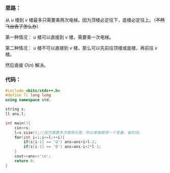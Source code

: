 ### 思路：

从 $u$ 楼到 $v$ 楼最多只需要乘两次电梯。因为顶楼必定往下，底楼必定往上。（~~不然飞出去了怎么办~~）

第一种情况：  $u$ 楼可以直接到 $v$ 楼，需要乘一次电梯。
  
第二种情况：  $u$ 楼不可以直接到 $v$ 楼，那么可以先前往顶楼或底楼，再前往 $v$ 楼。
 
 然后直接 $O(n)$ 解决。
 
### 代码：

```cpp
#include <bits/stdc++.h>
#define ll long long
using namespace std;

string s;
ll ans,l;

int main(){
	cin>>s;
	l=s.size();//因为需要多次使用长度，所以单独使用一个变量，省时间。
	for(int i=1;i<=l;++i){
		if(s[i-1] == 'U') ans=ans+i+l-2; 
		if(s[i-1] == 'D') ans=ans-i+2*l-1;
	}
	cout<<ans<<'\n';
	return 0;
}

```

 
  